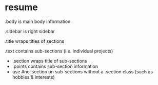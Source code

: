 # resume

.body is main body information

.sidebar is right sidebar

.title wraps titles of sections

.text contains sub-sections (i.e. individual projects)
  - .section wraps title of sub-sections
  - .points contains sub-section information
  - use #no-section on sub-sections without a .section class (such as hobbies & interests)
  

